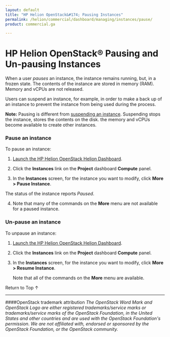 ```yaml
---
layout: default
title: "HP Helion OpenStack&#174; Pausing Instances"
permalink: /helion/commercial/dashboard/managing/instances/pause/
product: commercial.ga

---
```

<!--UNDER REVISION-->

<script>

function PageRefresh {
onLoad="window.refresh"
}

PageRefresh();

</script>

<!--
<p style="font-size: small;"> <a href="/helion/commercial/ga1/install/">&#9664; PREV</a> | <a href="/helion/commercial/ga1/install-overview/">&#9650; UP</a> | <a href="/helion/commercial/ga1/">NEXT &#9654;</a> </p>
-->

# HP Helion OpenStack&#174; Pausing and Un-pausing Instances

When a user <em>pauses</em> an instance, the instance  remains running, but, in a frozen state. The contents of the instance are stored in memory (RAM). Memory and vCPUs are not released.</p>

Users can suspend an instance, for example, in order to make a back up of an instance to prevent the instance  from being used during the process.</p>


**Note:** Pausing is different from <a href="/helion/commercial/dashboard/managing/instances/suspend/">suspending an instance</a>. Suspending stops the instance, stores the contents on the disk. the memory and vCPUs become available to create other instances.  
</p>

### Pause an instance ###

To pause an instance:</p>

1. [Launch the HP Helion OpenStack Helion Dashboard](/helion/openstack/dashboard/login/).

2. Click the <strong>Instances</strong> link on the <strong>Project</strong> dashboard <strong>Compute</strong> panel.</p>

3. In the <strong>Instances</strong> screen, for the instance you want to modify, click <strong>More &gt; Pause Instance</strong>.</p>
<p>The status of the instance reports <em>Paused</em>. </p>

4. Note that many of the commands on the <strong>More</strong> menu are not available for a paused instance.</p>

### Un-pause an instance ###

To unpause an instance:</p>

1. [Launch the HP Helion OpenStack Helion Dashboard](/helion/openstack/dashboard/login/).

2. Click the <strong>Instances</strong> link on the <strong>Project</strong> dashboard <strong>Compute</strong> panel.</p>

3. In the <strong>Instances</strong> screen, for the instance you want to modify, click <strong>More &gt; Resume Instance</strong>.</p>

	Note that all of the commands on the <strong>More</strong> menu are available.</p>

<p><a href="#top" style="padding:14px 0px 14px 0px; text-decoration: none;"> Return to Top &#8593; </a></p>


----
####OpenStack trademark attribution
*The OpenStack Word Mark and OpenStack Logo are either registered trademarks/service marks or trademarks/service marks of the OpenStack Foundation, in the United States and other countries and are used with the OpenStack Foundation's permission. We are not affiliated with, endorsed or sponsored by the OpenStack Foundation, or the OpenStack community.*